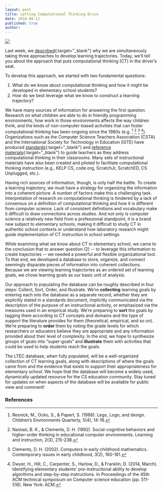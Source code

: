 ```yaml
---
layout: post
title: Letting Computational Thinking Drive
date: 2016-08-11
published: true
author: 
---
```


![](https://googledrive.com/host/0B3XzcKIiWyccNXdGbDVqNVZCTm8/images/BlogPost4-Image1.png)

Last week, we [described](http://blog.everydaycomputing.org/2016/08/04/three-approaches/){:target="_blank"} why we are simultaneously taking three approaches to develop learning trajectories. Today, we’ll tell you about the approach that puts computational thinking (CT) in the driver’s seat.

To develop this approach, we started with two fundamental questions:

1. What do we know about computational thinking and how it might be developed in elementary school students?
2. How do we best leverage what we know to construct a learning trajectory?

<!--excerpt-->

We have many sources of information for answering the first question. Research on what children are able to do in friendly programming environments, how work in those environments affects the way children think, and the kinds of non-computer-based activities that can foster computational thinking has been ongoing since the 1980s (e.g. [^fn-resnick-1998] [^fn-nastasi-1992] [^fn-clements-2002] [^fn-dwyer-2014]). Organizations such as the Computer Science Teachers Association (CSTA) and the International Society for Technology in Education (ISTE) have produced [standards](https://csta.acm.org/Curriculum/sub/CurrFiles/CSTA_K-12_CSS.pdf){:target="_blank"} and [reference materials](http://www.iste.org/docs/ct-documents/ct-teacher-resources_2ed-pdf.pdf){:target="_blank"} to guide teachers as they address computational thinking in their classrooms. Many sets of instructional materials have also been created and piloted to facilitate computational thinking instruction (e.g., KELP CS, code.org, ScratchJr, ScratchED, CS Unplugged, etc.).

Having rich sources of information, though, is only half the battle. To create a learning trajectory, we must have a strategy for organizing the information into a coherent picture. A number of factors make this a challenging task. Interpretation of research on computational thinking is hindered by a lack of consensus on a definition of computational thinking and how it is different from computer science. Lack of consistent definitions and vocabulary make it difficult to draw connections across studies. And not only is computer science a relatively new field from a professional standpoint, it is a brand new subject to elementary schools, making it difficult to study CT in authentic school contexts or understand how laboratory research might guide implementation of CT instruction in school settings.

While examining what we know about CT in elementary school, we came to the conclusion that to answer question (2) -- to leverage this information to create trajectories -- we needed a powerful and flexible organizational tool. To that end, we developed a database to store, organize, and connect seemingly disparate pieces of information into coherent collections. Because we are viewing learning trajectories as an ordered set of learning goals, we chose learning goals as our basic unit of analysis. 

Our approach to populating the database can be roughly described in four steps: Collect, Sort, Order, and Illustrate. We’re **collecting** learning goals by entering each into the database as a separate record, whether they are explicitly stated in a standards document, implicitly communicated via the description of the purpose of an instructional activity, or emphasized via the measures used in an empirical study. We’re preparing to **sort** the goals by tagging them according to CT concepts and domains and the type of support the literature provides for them (theoretical, empirical, and so on). We’re preparing to **order** them by noting the grade levels for which researchers or educators believe they are appropriate and any information provided about their level of complexity. In the end, we hope to synthesize groups of goals into “super-goals” and **illustrate** them with activities that could be used to help students reach the goals.

The LTEC database, when fully populated, will be a well-organized collection of CT learning goals, along with descriptions of where the goals came from and the evidence that exists to support their appropriateness for elementary school. We hope that the database will become a widely used, dynamically updated resource for the CS education community. Stay tuned for updates on when aspects of the database will be available for public view and comment!


### References ###

[^fn-clements-2002]:Clements, D. H. (2002). Computers in early childhood mathematics. Contemporary issues in early childhood, 3(2), 160-181.

[^fn-csta-2011]:CSTA Standards Task Force. (2011). CSTA K-12 Computer Science Standards (revised 2011). Retrieved from https://csta.acm.org/Curriculum/sub/CurrFiles/CSTA_K-12_CSS.pdf
 
[^fn-dwyer-2014]:Dwyer, H., Hill, C., Carpenter, S., Harlow, D., & Franklin, D. (2014, March). Identifying elementary students' pre-instructional ability to develop algorithms and step-by-step instructions. In Proceedings of the 45th ACM technical symposium on Computer science education (pp. 511-516). New York: ACM.

[^fn-iste-csta-2011]:ISTE and CSTA. (2011). Computational Thinking Teacher Resources (2nd ed.). Retrieved from http://www.iste.org/docs/ct-documents/ct-teacher-resources_2ed-pdf.pdf?sfvrsn=2

[^fn-nastasi-1992]:Nastasi, B. K., & Clements, D. H. (1992). Social-cognitive behaviors and higher-order thinking in educational computer environments. Learning and instruction, 2(3), 215-238.

[^fn-resnick-1998]:Resnick, M., Ocko, S., & Papert, S. (1988). Lego, Logo, and design. Children’s Environments Quarterly, 5(4), 14-18.
